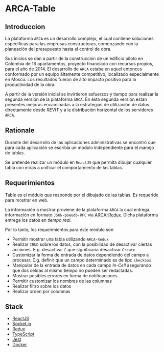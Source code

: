 
# ARCA-Table

## Introduccion

La plataforma `ARCA` es un desarrollo complejo, el cual contiene soluciones específicas para las empresas constructoras, comenzando con la planeación del presupuesto hasta el control de obra.

Sus inicios se dan a partir de la construcción de un edificio piloto en Colombia de 16 apartamentos, proyecto financiado con recursos propios, para el año de 2014. El desarrollo de `ARCA` estaba en aquel entonces conformado por un equipo áltamente competitivo, localizado especialmente en Moscú. Los resultados fueron de álto impacto positivo para la productividad de la obra.

A partir de la versión inicial se invirtieron esfuerzos y tiempo para realizar la segunda versión de la plataforma `ARCA`. En ésta segunda versión estan presentes mejoras encaminadas a la estrategias de utilización de datos directamente desde _REVIT_ y a la distribución horizontal de los servidores `ARCA`.

## Rationale

Durante del desarrollo de las aplicaciones administrativas se encontró que para cada aplicación se escribía un módulo independiente para el manejo de tablas.

Se pretende realizar un módulo en `ReactJS` que permita dibujar cualquier tabla con miras a unificar el comportamiento de las tablas.

## Requerimientos

Table es el módulo que responde por el dibujado de las tablas. Es requerido para mostrar en web.

La información a mostrar proviene de la plataforma `ARCA` la cual entrega información en formato `JSON-pseudo-RPC` vía [ARCA-Redux](https://github.com/m3co/arca-redux). Dicha plataforma entrega los datos en _tiempo real_.

Por lo tanto, los requerimientos para éste módulo son:
- Permitir mostrar una tabla utilizando `ARCA-Redux`
- Realizar `CRUD` sobre los datos, con la posibilidad de desactivar ciertas acciones. E.g. desactivar `C` que significaría desactivar `Create`
- Customizar la forma de entrada de datos dependiendo del campo a procesar. E.g. definir que un campo determinado es de tipo `checkbox`
- Manipular de la entrada de datos en cada campo _In-Cell_ asegurando que dos celdas al mismo tiempo no pueden ser redactadas.
- Mostrar posibles errores en forma de notificaciones
- Permitir customizar los nombres de las columnas
- Realizar filtro sobre los datos
- Realizar orden por columnas

## Stack

- [ReactJS](https://reactjs.org/)
- [Socket.io](https://socket.io/)
- [Redux](https://redux.js.org/)
- [TypeScript](https://www.typescriptlang.org/)
- [Jest](https://jestjs.io/)
- [Docker](https://docker.com/)
